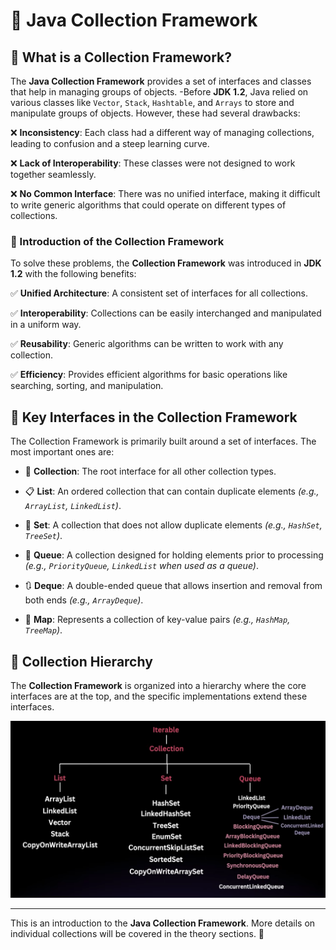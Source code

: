# 🌟 Java Collection Framework

## 🎯 What is a Collection Framework?
The **Java Collection Framework** provides a set of interfaces and classes that help in managing groups of objects. 
-Before **JDK 1.2**, Java relied on various classes like `Vector`, `Stack`, `Hashtable`, and `Arrays` to store and manipulate groups of objects. However, these had several drawbacks:

❌ **Inconsistency**: Each class had a different way of managing collections, leading to confusion and a steep learning curve.

❌ **Lack of Interoperability**: These classes were not designed to work together seamlessly.

❌ **No Common Interface**: There was no unified interface, making it difficult to write generic algorithms that could operate on different types of collections.

### 🚀 Introduction of the Collection Framework
To solve these problems, the **Collection Framework** was introduced in **JDK 1.2** with the following benefits:

✅ **Unified Architecture**: A consistent set of interfaces for all collections.

✅ **Interoperability**: Collections can be easily interchanged and manipulated in a uniform way.

✅ **Reusability**: Generic algorithms can be written to work with any collection.

✅ **Efficiency**: Provides efficient algorithms for basic operations like searching, sorting, and manipulation.

## 🔑 Key Interfaces in the Collection Framework
The Collection Framework is primarily built around a set of interfaces. The most important ones are:

- 📌 **Collection**: The root interface for all other collection types.

- 📋 **List**: An ordered collection that can contain duplicate elements *(e.g., `ArrayList`, `LinkedList`)*.

- 🔳 **Set**: A collection that does not allow duplicate elements *(e.g., `HashSet`, `TreeSet`)*.
- 🔄 **Queue**: A collection designed for holding elements prior to processing *(e.g., `PriorityQueue`, `LinkedList` when used as a queue)*.

- 🔃 **Deque**: A double-ended queue that allows insertion and removal from both ends *(e.g., `ArrayDeque`)*.

- 🔑 **Map**: Represents a collection of key-value pairs *(e.g., `HashMap`, `TreeMap`)*.

## 📂 Collection Hierarchy
The **Collection Framework** is organized into a hierarchy where the core interfaces are at the top, and the specific implementations extend these interfaces.

![Collection Framework Hierarchy](./theory/img/collections_hierarchy.png)

---

This is an introduction to the **Java Collection Framework**. More details on individual collections will be covered in the theory sections. 🚀
